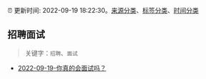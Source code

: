 :alarm_clock: 更新时间: 2022-09-19 18:22:30。[来源分类](../README.md)、[标签分类](../TAGS.md)、[时间分类](../TIMELINE.md)

## 招聘面试


> 关键字：`招聘`、`面试`



- [2022-09-19-你真的会面试吗？](https://toutiao.io/k/1zwlcj0) 